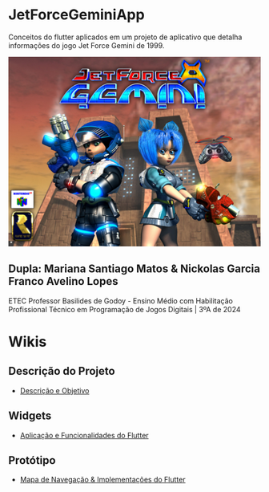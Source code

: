 # JetForceGeminiApp
<p>Conceitos do flutter aplicados em um projeto de aplicativo que detalha informações do jogo Jet Force Gemini de 1999.</p>
<img src="imgs/jfg.png">

## Dupla: Mariana Santiago Matos & Nickolas Garcia Franco Avelino Lopes
<p>ETEC Professor Basilides de Godoy - Ensino Médio com Habilitação Profissional Técnico em Programação de Jogos Digitais | 3ºA de 2024</p>

# Wikis
## Descrição do Projeto
- [Descrição e Objetivo](https://github.com/MariSantiago0/JetForceGeminiApp/wiki/Descri%C3%A7%C3%A3o,-Objetivo-e-Funcionalidade)
## Widgets 
- [Aplicação e Funcionalidades do Flutter](https://github.com/MariSantiago0/JetForceGeminiApp/wiki/Aplica%C3%A7%C3%A3o-e-Funcionalidades-do-Flutter)
## Protótipo
- [Mapa de Navegação & Implementações do Flutter](https://github.com/MariSantiago0/JetForceGeminiApp/wiki/Mapa-de-Navega%C3%A7%C3%A3o-&-Aplica%C3%A7%C3%B5es-do-Flutter)




